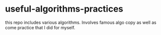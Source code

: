 # useful-algorithms-practices

this repo includes various algorithms. Involves famous algo copy as well as come practice that I did for myself.
